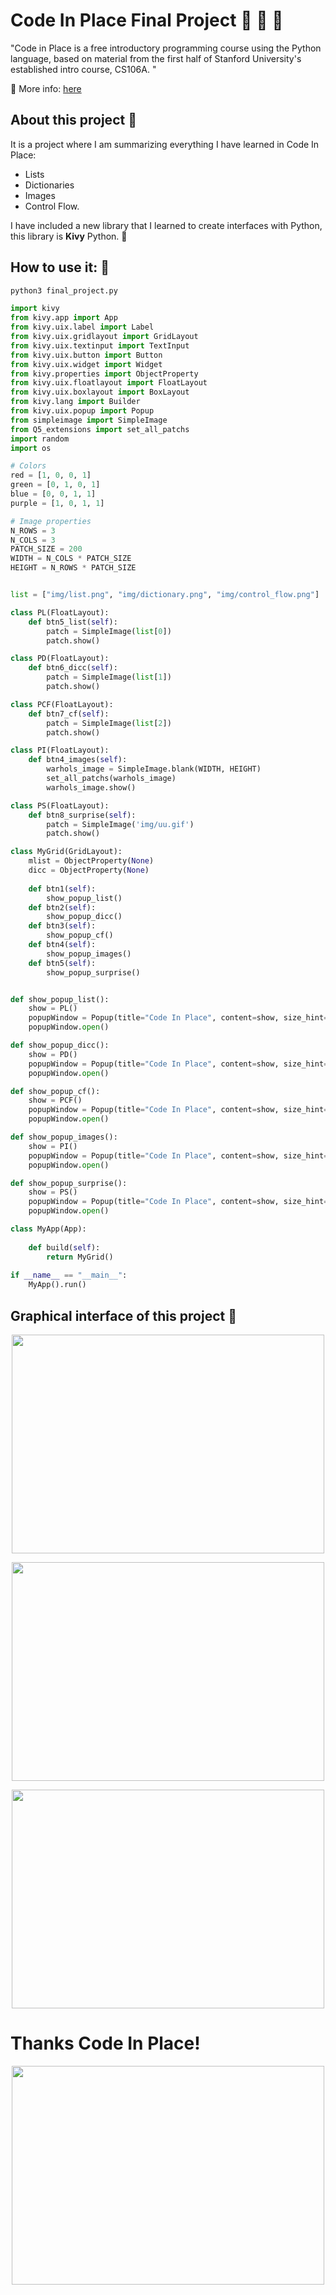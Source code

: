 # **Code In Place Final Project** :herb: :seedling: :tulip:


"Code in Place is a free introductory programming course using the Python language, based on material from the first half of Stanford University's established intro course, CS106A. "

:mega: More info: [here](https://codeinplace.stanford.edu/)

## **About this project**  :paw_prints:
It is a project where I am summarizing everything I have learned in Code In Place: 
  * Lists
  * Dictionaries
  * Images
  * Control Flow.

I have included a new library that I learned to create interfaces with Python, this library is **Kivy** Python.  :blue_car:


## **How to use it:**  :jack_o_lantern:
```bash
python3 final_project.py
```

```python
import kivy
from kivy.app import App 
from kivy.uix.label import Label 
from kivy.uix.gridlayout import GridLayout
from kivy.uix.textinput import TextInput
from kivy.uix.button import Button
from kivy.uix.widget import Widget
from kivy.properties import ObjectProperty
from kivy.uix.floatlayout import FloatLayout
from kivy.uix.boxlayout import BoxLayout
from kivy.lang import Builder
from kivy.uix.popup import Popup
from simpleimage import SimpleImage
from Q5_extensions import set_all_patchs
import random
import os

# Colors
red = [1, 0, 0, 1] 
green = [0, 1, 0, 1] 
blue = [0, 0, 1, 1] 
purple = [1, 0, 1, 1] 

# Image properties
N_ROWS = 3
N_COLS = 3
PATCH_SIZE = 200
WIDTH = N_COLS * PATCH_SIZE
HEIGHT = N_ROWS * PATCH_SIZE


list = ["img/list.png", "img/dictionary.png", "img/control_flow.png"]

class PL(FloatLayout):
    def btn5_list(self):
        patch = SimpleImage(list[0])
        patch.show()

class PD(FloatLayout):
    def btn6_dicc(self):
        patch = SimpleImage(list[1])
        patch.show()

class PCF(FloatLayout):
    def btn7_cf(self):
        patch = SimpleImage(list[2])
        patch.show()

class PI(FloatLayout):
    def btn4_images(self):
        warhols_image = SimpleImage.blank(WIDTH, HEIGHT)
        set_all_patchs(warhols_image)
        warhols_image.show()

class PS(FloatLayout):
    def btn8_surprise(self):
        patch = SimpleImage('img/uu.gif')
        patch.show()

class MyGrid(GridLayout):
    mlist = ObjectProperty(None)
    dicc = ObjectProperty(None)
    
    def btn1(self):
        show_popup_list()    
    def btn2(self):
        show_popup_dicc()
    def btn3(self):
        show_popup_cf()
    def btn4(self):
        show_popup_images()
    def btn5(self):
        show_popup_surprise()


def show_popup_list():
    show = PL()
    popupWindow = Popup(title="Code In Place", content=show, size_hint=(None, None), size=(450,450))
    popupWindow.open()

def show_popup_dicc():
    show = PD()
    popupWindow = Popup(title="Code In Place", content=show, size_hint=(None, None), size=(450,450))
    popupWindow.open()

def show_popup_cf():
    show = PCF()
    popupWindow = Popup(title="Code In Place", content=show, size_hint=(None, None), size=(450,450))
    popupWindow.open()

def show_popup_images():
    show = PI()
    popupWindow = Popup(title="Code In Place", content=show, size_hint=(None, None), size=(450,450))
    popupWindow.open()      

def show_popup_surprise():
    show = PS()
    popupWindow = Popup(title="Code In Place", content=show, size_hint=(None, None), size=(450,450))
    popupWindow.open()

class MyApp(App):
    
    def build(self):
        return MyGrid()  
    
if __name__ == "__main__":
    MyApp().run()


```

## **Graphical interface of this project**  :ghost:

<p align="center">
  <img width="500" height="350" src="img/gui-1.png">
</p>

<p align="center">
  <img width="500" height="350" src="img/gui-2.png">
</p>

<p align="center">
  <img width="500" height="350" src="img/gui-3.png">
</p>





# **Thanks Code In Place!**

<p align="center">
  <img width="500" height="350" src="img/uu.gif">
</p>
